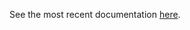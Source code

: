 See the most recent documentation [here](https://github.com/betaflight/betaflight/blob/master/docs/development/Building%20in%20Mac%20OS%20X.md).
